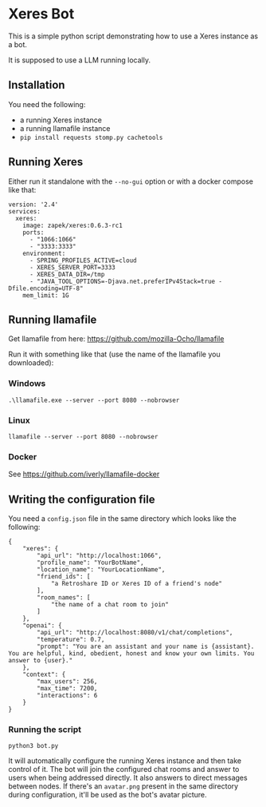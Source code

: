 # Xeres Bot

This is a simple python script demonstrating how to use a Xeres instance as a bot.

It is supposed to use a LLM running locally.

## Installation

You need the following:

- a running Xeres instance
- a running llamafile instance
- `pip install requests stomp.py cachetools`

## Running Xeres

Either run it standalone with the `--no-gui` option or with a docker compose like that:

```
version: '2.4'
services:
  xeres:
    image: zapek/xeres:0.6.3-rc1
    ports:
      - "1066:1066"
      - "3333:3333"
    environment:
      - SPRING_PROFILES_ACTIVE=cloud
      - XERES_SERVER_PORT=3333
      - XERES_DATA_DIR=/tmp
      - "JAVA_TOOL_OPTIONS=-Djava.net.preferIPv4Stack=true -Dfile.encoding=UTF-8"
    mem_limit: 1G
```

## Running llamafile

Get llamafile from here: https://github.com/mozilla-Ocho/llamafile

Run it with something like that (use the name of the llamafile you downloaded):

### Windows

`.\llamafile.exe --server --port 8080 --nobrowser`

### Linux

`llamafile --server --port 8080 --nobrowser`

### Docker

See https://github.com/iverly/llamafile-docker

## Writing the configuration file

You need a `config.json` file in the same directory which looks like the following:

```
{
    "xeres": {
        "api_url": "http://localhost:1066",
        "profile_name": "YourBotName",
        "location_name": "YourLocationName",
        "friend_ids": [
            "a Retroshare ID or Xeres ID of a friend's node"
        ],
        "room_names": [
            "the name of a chat room to join"
        ]
    },
    "openai": {
        "api_url": "http://localhost:8080/v1/chat/completions",
        "temperature": 0.7,
        "prompt": "You are an assistant and your name is {assistant}. You are helpful, kind, obedient, honest and know your own limits. You answer to {user}."
    },
    "context": {
        "max_users": 256,
        "max_time": 7200,
        "interactions": 6
    }
}
```

### Running the script

`python3 bot.py`

It will automatically configure the running Xeres instance and then take control of it. The bot will join the configured chat rooms and answer to users when being addressed directly.
It also answers to direct messages between nodes. If there's an `avatar.png` present in the same directory during configuration, it'll be used as the bot's avatar picture.
